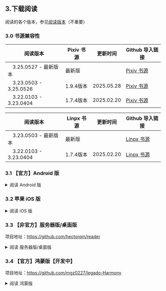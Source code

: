 ## 3.下载阅读
阅读的各个版本，参见[阅读版本](./Version.md)（不重要）

###  3.0 书源兼容性
| 阅读版本                 | Pixiv 书源 | 更新时间   | Github 导入链接  |
| ---------------------- | --------- | --------- | --------------- |
|　3.25.0527 - 最新版本    | 最新版　　  |           | [Pixiv 书源](https://raw.githubusercontent.com/windyhusky/PixivSource/main/pixiv.json)|
|　3.23.0503 - 3.25.0526 | 1.9.4版本 | 2025.05.28 | [Pixiv 书源](https://github.com/windyhusky/PixivSource/releases/download/ver1.9.4/pixiv.json) |
|　3.22.0103 - 3.23.0404 | 1.7.4版本 | 2025.02.20 | [Pixiv 书源](https://github.com/windyhusky/PixivSource/releases/download/ver1.7.4/pixiv.json) |


| 阅读版本                 | Linpx 书源 | 更新时间   | Github 导入链接  |
| ---------------------- | --------- | --------- | --------------- |
|　3.23.0503 - 最新版本    | 最新版　　  |           | [Linpx 书源](https://raw.githubusercontent.com/windyhusky/PixivSource/main/linpx.json) |
|　3.22.0103 - 3.23.0404 | 1.7.4版本 | 2025.02.20 | [Linpx 书源](https://github.com/windyhusky/PixivSource/releases/download/ver1.7.4/linpx.json) |


###  3.1 【官方】Android 版
<details><summary> 阅读 Android 版 </summary>

#### 3.1.1 Android Beta 版
**点击链接，下载安装包并安装，推荐使用共存版**
https://miaogongzi.lanzout.com/b01rgkhhe

| 下载站点                                                       | 版本   | 备注           |
| ------------------------------------------------------------ | ----- | -------------- |
| [阅读Beta版 蓝奏云](https://miaogongzi.lanzout.com/b01rgkhhe)  | 测试版 | 无需代理，无需登录 |
| [Github Action](https://github.com/gedoor/legado/actions)    | 测试版 | 需要代理，需要登录 |
| [Telegram 频道](https://t.me/Legado_Channels)                 | 稳定版 | 需要代理，需要登录 |
| [Telegram 频道(Beta版)](https://t.me/Legado_Beta)             | 测试版 | 需要代理，需要登录 |


<details><summary> Android 正式版 & Pro 版 </summary>

#### ~~3.1.2 Android 正式版~~
**Android 正式版已经停止更新，不推荐继续使用**

| 下载站点                                                        | 版本   | 备注            |
| ------------------------------------------------------------- | ----- | -------------- |
| [喵公子阅读资源](https://yuedu.miaogongzi.net)                  | 稳定版 | 无需代理，无需登录 |
| [Github Release](https://github.com/gedoor/legado/releases)   | 稳定版 | 需要代理，无需登录 |
| [Telegram 频道](https://t.me/Legado_Channels)                  | 稳定版 | 需要代理，需要登录 |


#### ~~3.1.3 阅读 Pro 版~~
**阅读 Pro 版已经停止更新，不推荐继续使用。所有 Pro 版限定功能已经移植到普通版（2023.11.01）**
</details>
</details>


### 3.2 苹果 iOS 版
<details><summary> 阅读 iOS 版 </summary>
<details><summary> 阅读官方 iOS 版 </summary>

#### ~~3.2.1 【官方】 iOS 版~~【已停止开发】
官方 iOS 版已经停止开发
~~官方正在进行 [iOS版](https://github.com/gedoor/YueDuFlutter) 的测试，[近期在TF测试](https://gedoor.github.io/download) ，最新消息请见：[Telegram 频道(iOS版)](https://t.me/legado_ios)~~

| 下载站点                                               | 备注       |
| ---------------------------------------------------- | ---------- |
| ~~[GitHub](https://github.com/gedoor/YueDuFlutter)~~ | 已经停止开发 |
| ~~[Telegram 频道(iOS版)](https://t.me/legado_ios)~~   | 已经停止开发 |
</details>


#### 3.2.2 非官方 iOS 版
兼容阅读书源的**非官方软件**：


| 软件名称     | AppStore  | Github                                          | 付费                        | 备注                          |
|------------ | --------- | ----------------------------------------------- | -------------------------- | ----------------------------- |
| 源阅        | 无         | [源阅](https://github.com/kaich/SourceReadSite) | TestFlight 付费 ￥128       | 兼容阅读书源，【源阅读】的后续版本 |
| 千阅        | [千阅](https://apps.apple.com/app/id1665963317)     | 无     | 订阅制 & 永久 ~~￥98~~ ￥199 | 不完全兼容阅读书源               |
| ~~读不舍手~~ | [读不舍手](https://apps.apple.com/app/id1662413517) | 无     | 订阅制                      | 不完全兼容阅读书源，广告较多      |


<details><summary> iOS 已下架软件 </summary>

#### 3.2.2 iOS 已下架软件
| 软件名称     | AppStore                                           | Github                                 | 备注            |
|------------ | ------------------------------------------------- | --------------------------------------- | -------------- |
| 源阅读       | [源阅读](https://apps.apple.com/app/id1561787704 ) | [源阅读](https://github.com/kaich/Yuedu) | 停止维护，现已下架 |
| ~~青果阅读~~ | [青果阅读](https://apps.apple.com/app/id1142490639) | 无                                      | 停止维护，现已下架 |
| ~~花火阅读~~ | [花火阅读](https://apps.apple.com/app/id1546631588) | 无                                      | 停止维护，现已下架 |
| ~~星文阅读~~ | [星文阅读](https://apps.apple.com/app/id1662197753) | 无                                      | 停止维护，现已下架 |
</details>


<details><summary> iOS 替代软件 </summary>

#### 3.2.3 iOS 替代软件
不兼容阅读书源的，其他换源阅读软件

| 软件名称 | 备注                        |
| ------------------------------------------------------ | -------------------------- |
| [益达](https://github.com/xiaohucode/yidaRule/releases) | 开源（苹果&安卓） |
| [用心读书](https://apps.apple.com/app/id1569793141)      | 付费 TestFlight |
| 香色闺阁 | 已下架 |
| 爱阅书香 | 已下架 |
</details>
</details>


### 3.3 【非官方】服务器版/桌面版
项目地址：https://github.com/hectorqin/reader
<details><summary> 阅读 服务器版/桌面版 </summary>

| 下载站点                                                 | 版本   | 备注            |
| ------------------------------------------------------ | ----- | -------------- |
| [Github](https://github.com/hectorqin/reader/releases) |       | 需要代理         |
| [Telegram 频道](https://t.me/facker_channel)            |       | 需要代理，需要登录 |
| 微信公众号【假装大佬】                                      |       |                |
</details>


### 3.4 【官方】鸿蒙版【开发中】
项目地址：https://github.com/mgz0227/legado-Harmony
<details><summary> 阅读 鸿蒙版 </summary>

| 下载站点                                                        | 版本   | 备注            |
| ------------------------------------------------------------- | ----- | -------------- |
| [Github](https://github.com/mgz0227/legado-Harmony/releases)  | 开发中 |  |
| [Gitee](https://gitee.com/mgz0227/legado-Harmony/releases)    | 开发中 |  |
</details>
